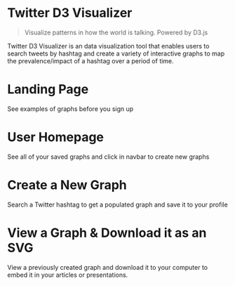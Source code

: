 # Twitter D3 Visualizer
> Visualize patterns in how the world is talking. 
Powered by D3.js

Twitter D3 Visualizer is an data visualization tool that enables users to search tweets by hashtag and create a variety of interactive graphs to map the prevalence/impact of a hashtag over a period of time. 

# Landing Page
See examples of graphs before you sign up

 
# User Homepage
See all of your saved graphs and click in navbar to create new graphs

# Create a New Graph
Search a Twitter hashtag to get a populated graph and save it to your profile

# View a Graph & Download it as an SVG
View a previously created graph and download it to your computer to embed it in your articles or presentations. 

